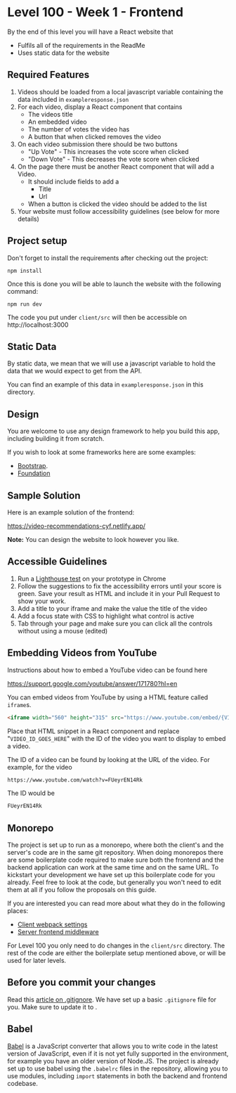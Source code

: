 # Level 100 - Week 1 - Frontend

By the end of this level you will have a React website that

- Fulfils all of the requirements in the ReadMe
- Uses static data for the website

## Required Features

1. Videos should be loaded from a local javascript variable containing the data included in `exampleresponse.json`
2. For each video, display a React component that contains
   - The videos title
   - An embedded video
   - The number of votes the video has
   - A button that when clicked removes the video
3. On each video submission there should be two buttons
   - "Up Vote" - This increases the vote score when clicked
   - "Down Vote" - This decreases the vote score when clicked
4. On the page there must be another React component that will add a Video.
   - It should include fields to add a
     - Title
     - Url
   - When a button is clicked the video should be added to the list
5. Your website must follow accessibility guidelines (see below for more details)

## Project setup

Don't forget to install the requirements after checking out the project:

```
npm install
```

Once this is done you will be able to launch the website with the following command:

```
npm run dev
```

The code you put under `client/src` will then be accessible on http://localhost:3000

## Static Data

By static data, we mean that we will use a javascript variable to hold the data that we would expect to get from the API.

You can find an example of this data in `exampleresponse.json` in this directory.

## Design

You are welcome to use any design framework to help you build this app, including building it from scratch.

If you wish to look at some frameworks here are some examples:

- [Bootstrap](https://getbootstrap.com/docs/5.3/getting-started/introduction/).
- [Foundation](https://get.foundation/sites/docs/installation.html)

## Sample Solution

Here is an example solution of the frontend:

https://video-recommendations-cyf.netlify.app/

**Note:** You can design the website to look however you like.

## Accessible Guidelines

1. Run a [Lighthouse test](https://supercooldesign.co.uk/blog/how-to-run-a-lighthouse-audit) on your prototype in Chrome
2. Follow the suggestions to fix the accessibility errors until your score is green. Save your result as HTML and include it in your Pull Request to show your work.
3. Add a title to your iframe and make the value the title of the video
4. Add a focus state with CSS to highlight what control is active
5. Tab through your page and make sure you can click all the controls without using a mouse (edited)

## Embedding Videos from YouTube

Instructions about how to embed a YouTube video can be found here

https://support.google.com/youtube/answer/171780?hl=en

You can embed videos from YouTube by using a HTML feature called `iframe`s.

```HTML
<iframe width="560" height="315" src="https://www.youtube.com/embed/{VIDEO_ID_GOES_HERE}" title="YouTube video player" frameBorder="0" allow="accelerometer; autoplay; clipboard-write; encrypted-media; gyroscope; picture-in-picture" allowFullScreen></iframe>
```

Place that HTML snippet in a React component and replace "`VIDEO_ID_GOES_HERE`" with the ID of the video you want to display to embed a video.

The ID of a video can be found by looking at the URL of the video. For example, for the video

```html
https://www.youtube.com/watch?v=FUeyrEN14Rk
```

The ID would be

```html
FUeyrEN14Rk
```

## Monorepo

The project is set up to run as a monorepo, where both the client's and the server's code are in the same git repository. When doing monorepos there are some boilerplate code required to make sure both the frontend and the backend application can work at the same time and on the same URL. To kickstart your development we have set up this boilerplate code for you already. Feel free to look at the code, but generally you won't need to edit them at all if you follow the proposals on this guide.

If you are interested you can read more about what they do in the following places:

- [Client webpack settings](../client/webpack)
- [Server frontend middleware](../server/app.js)

For Level 100 you only need to do changes in the `client/src` directory. The rest of the code are either the boilerplate setup mentioned above, or will be used for later levels.

## Before you commit your changes

Read this [article on .gitignore](https://sabe.io/blog/git-ignore-node_modules). We have set up a basic `.gitignore` file for you. Make sure to update it to .

## Babel

[Babel](https://babeljs.io/docs/) is a JavaScript converter that allows you to write code in the latest version of JavaScript, even if it is not yet fully supported in the environment, for example you have an older version of Node.JS. The project is already set up to use babel using the `.babelrc` files in the repository, allowing you to use modules, including `import` statements in both the backend and frontend codebase.
